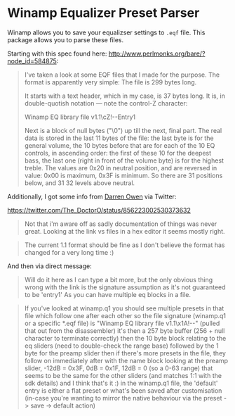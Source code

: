 # Winamp Equalizer Preset Parser

Winamp allows you to save your equalizser settings to `.eqf` file. This package allows you to parse these files.

Starting with this spec found here: <http://www.perlmonks.org/bare/?node_id=584875>:

> I've taken a look at some EQF files that I made for the purpose. The format is apparently very simple:
> The file is 299 bytes long.
>
> It starts with a text header, which in my case, is 37 bytes long. It is, in double-quotish notation — note the control-Z character:
>
> Winamp EQ library file v1.1\cZ!--Entry1
>
> Next is a block of null bytes ("\0") up till the next, final part.
> The real data is stored in the last 11 bytes of the file: the last byte is for the general volume, the 10 bytes before that are for each of the 10 EQ controls, in ascending order: the first of these 10 for the deepest bass, the last one (right in front of the volume byte) is for the highest treble.
> The values are 0x20 in neutral position, and are reversed in value: 0x00 is maximum, 0x3F is minimum. So there are 31 positions below, and 31 32 levels above neutral.

Additionally, I got some info from [Darren Owen](https://twitter.com/The_DoctorO) via Twitter:

<https://twitter.com/The_DoctorO/status/856223002530373632>

> Not that i'm aware off as sadly documentation of things was never great. Looking at the link vs files in a hex editor it seems mostly right.

> The current 1.1 format should be fine as I don't believe the format has changed for a very long time :)

And then via direct message:

> Will do it here as I can type a bit more, but the only obvious thing wrong with the link is the signature assumption as it's not guaranteed to be 'entry1' As you can have multiple eq blocks in a file.

> If you've looked at winamp.q1 you should see multiple presets in that file which follow one after each other so the file signature (winamp.q1 or a specific *.eqf file) is "Winamp EQ library file v1.1\x1A!--" (pulled that out from the disassembler) it's then a 257 byte buffer (256 + null character to terminate correctly) then the 10 byte block relating to the eq sliders (need to double-check the range base) followed by the 1 byte for the preamp slider then if there's more presets in the file, they follow on immediately after with the name block looking at the preamp slider, -12dB = 0x3F, 0dB = 0x1F, 12dB = 0 (so a 0-63 range) that seems to be the same for the other sliders (and matches 1:1 with the sdk details) and I think that's it :) in the winamp.q1 file, the 'default' entry is either a flat preset or what's been saved after customisation (in-case you're wanting to mirror the native behaviour via the preset -> save -> default action)